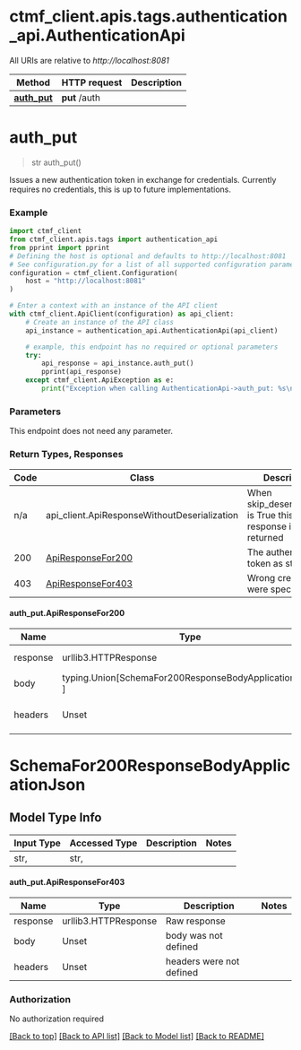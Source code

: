 <a id="__pageTop"></a>

# ctmf_client.apis.tags.authentication_api.AuthenticationApi

All URIs are relative to *http://localhost:8081*

 Method                    | HTTP request  | Description 
---------------------------|---------------|-------------
 [**auth_put**](#auth_put) | **put** /auth |

# **auth_put**

<a id="auth_put"></a>
> str auth_put()



Issues a new authentication token in exchange for credentials. Currently requires no credentials, this is up to future
implementations.

### Example

```python
import ctmf_client
from ctmf_client.apis.tags import authentication_api
from pprint import pprint
# Defining the host is optional and defaults to http://localhost:8081
# See configuration.py for a list of all supported configuration parameters.
configuration = ctmf_client.Configuration(
    host = "http://localhost:8081"
)

# Enter a context with an instance of the API client
with ctmf_client.ApiClient(configuration) as api_client:
    # Create an instance of the API class
    api_instance = authentication_api.AuthenticationApi(api_client)

    # example, this endpoint has no required or optional parameters
    try:
        api_response = api_instance.auth_put()
        pprint(api_response)
    except ctmf_client.ApiException as e:
        print("Exception when calling AuthenticationApi->auth_put: %s\n" % e)
```

### Parameters

This endpoint does not need any parameter.

### Return Types, Responses

 Code | Class                                            | Description                                                 
------|--------------------------------------------------|-------------------------------------------------------------
 n/a  | api_client.ApiResponseWithoutDeserialization     | When skip_deserialization is True this response is returned 
 200  | [ApiResponseFor200](#auth_put.ApiResponseFor200) | The authentication token as string                          
 403  | [ApiResponseFor403](#auth_put.ApiResponseFor403) | Wrong credentials were specified                            

#### auth_put.ApiResponseFor200

 Name     | Type                                                    | Description              | Notes 
----------|---------------------------------------------------------|--------------------------|-------
 response | urllib3.HTTPResponse                                    | Raw response             |
 body     | typing.Union[SchemaFor200ResponseBodyApplicationJson, ] |                          |
 headers  | Unset                                                   | headers were not defined |

# SchemaFor200ResponseBodyApplicationJson

## Model Type Info

 Input Type | Accessed Type | Description | Notes 
------------|---------------|-------------|-------
 str,       | str,          |             |

#### auth_put.ApiResponseFor403

 Name     | Type                 | Description              | Notes 
----------|----------------------|--------------------------|-------
 response | urllib3.HTTPResponse | Raw response             |
 body     | Unset                | body was not defined     |
 headers  | Unset                | headers were not defined |

### Authorization

No authorization required

[[Back to top]](#__pageTop) [[Back to API list]](../../../README.md#documentation-for-api-endpoints) [[Back to Model list]](../../../README.md#documentation-for-models) [[Back to README]](../../../README.md)

